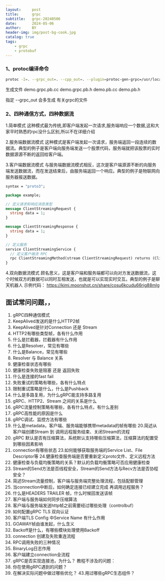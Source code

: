 ```yaml
---
layout:     post
title:      grpc
subtitle:   grpc-20240506
date:       2024-05-06
author:     BY
header-img: img/post-bg-cook.jpg
catalog: true
tags:
    - grpc
    - protobuf
---
```



### 1、protoc编译命令

```bash
protoc -I=. --grpc_out=. --cpp_out=. --plugin=protoc-gen-grpc=/usr/local/bin/grpc_cpp_plugin demo.proto
```
生成文件
demo.grpc.pb.cc
demo.grpc.pb.h
demo.pb.cc
demo.pb.h

指定 --grpc_out 会多生成 有关grpc的文件

### 2、四种通信方式，四种数据流
1.简单模式
这种模式最为传统,即客户端发起一次请求,服务端响应一个数据,这和大家平时熟悉的rpc没什么区别,所以不在详细介绍

2.服务端数据流模式
这种模式是客户端发起一次请求，服务端返回一段连续的数据流。典型的例子是客户端向服务端发送一个股票代码，服务端就把该股票的实时数据源源不断的返回给客户端。


3.客户端数据流模式
与服务端数据流模式相反，这次是客户端源源不断的向服务端发送数据流，而在发送结束后，由服务端返回一个响应。典型的例子是物联网向服务器报送数据。
```proto
syntax = "proto3";

package example;

// 定义请求和响应消息类型
message ClientStreamingRequest {
  string data = 1;
}

message ClientStreamingResponse {
  string data = 1;
}

// 定义服务
service ClientStreamingService {
  // 定义客户端流 RPC
  rpc ClientStreamingMethod(stream ClientStreamingRequest) returns (ClientStreamingResponse);
}
```


4.双向数据流模式
顾名思义，这是客户端和服务端都可以向对方发送数据流，这个时候双方的数据可以同时互相发送，也就是可以实现实时交互。典型的例子是聊天机器人
示例代码：
https://kimi.moonshot.cn/share/cosu6kcudu66rig88mlg


## 面试常问问题，，
1. gRPC四种通信模式
2. KeepAlived发送的是什么HTTP2帧
3. KeepAlived是针对Connection 还是 Stream
4. HTTP2有哪些类型帧，各有什么作用
5. 什么是拦截器，拦截器有什么作用
6. 什么是Resolver，常见有哪些
7. 什么是Balance，常见有哪些
8. Resolver 与 Balance 关系
9. 健康检查状态有哪些
10. 健康检查失败是阻塞 还是 返回失败
11. 什么是连接的fast fail
12. 失败重试的策略有哪些，各有什么特点
13. 限制重试策略是什么，什么是Pushback
14. 什么是多路复用，为什么gRPC能支持多路复用
15. gRPC、HTTP2、Stream 之间的关系是什么
16. gRPC流量控制策略有哪些，各有什么特点，有什么差别
17. gRPC高性能的原因是什么
18. gRPC调试、监控方法有哪些
19. 什么是metadata，客户端、服务端能够携带metadata的帧有哪些
20.简述从客户端创建Stream 到 调用远程服务结束、关闭Stream的流程
21. gRPC 默认是否有压缩算法，系统默认支持哪些压缩算法，压缩算法的配置受到哪些因素影响
22. connection有哪些状态
23.如何能够获取服务端的Service List、File Descriptor等
24.健康检查服务端是否要重新定义proto文件、定义远程方法
25. 健康检查与负载均衡策略的关系？默认的负载均衡策略可否应用健康检查
26. Stream的Send方法是否线程安全，Stream的Send方法与Recv方法是否协程安全？
27. 简述Stream流量控制，客户端与服务端完整处理流程，包括配额管理
28. 当connection中断后，如何确定连接已经建立完成 再调用远程服务？
29. 什么是HEADERS TRAILER 帧，什么时候回发送该帧
30. 客户端与服务端如何同步压缩算法
31. 客户端与服务端发送http帧之前需要经过哪些处理（controlbuf）
32. 如何配置gRPC TLS 双向认证
33. 客户端TLS Config 中Service Name 有什么作用
34. GOAWAY帧由谁发起，什么含义
35. Backoff是什么，有哪些模块处理使用Backoff
36. connection 创建及失败重连流程
37. RPC调用失败的三种情况
38. BinaryLog日志作用
39. 客户端建立connection全流程
40. gRPC是否实现连接池，为什么？
教程不涉及的问题：
41. 你在使用gRPC遇到的问题？
42. 在解决实际问题中做过哪些优化？
43.用过哪些gRPC生态组件？
